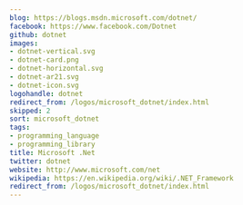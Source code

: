 ```yaml
---
blog: https://blogs.msdn.microsoft.com/dotnet/
facebook: https://www.facebook.com/Dotnet
github: dotnet
images:
- dotnet-vertical.svg
- dotnet-card.png
- dotnet-horizontal.svg
- dotnet-ar21.svg
- dotnet-icon.svg
logohandle: dotnet
redirect_from: /logos/microsoft_dotnet/index.html
skipped: 2
sort: microsoft_dotnet
tags:
- programming_language
- programming_library
title: Microsoft .Net
twitter: dotnet
website: http://www.microsoft.com/net
wikipedia: https://en.wikipedia.org/wiki/.NET_Framework
redirect_from: /logos/microsoft_dotnet/index.html
---
```


